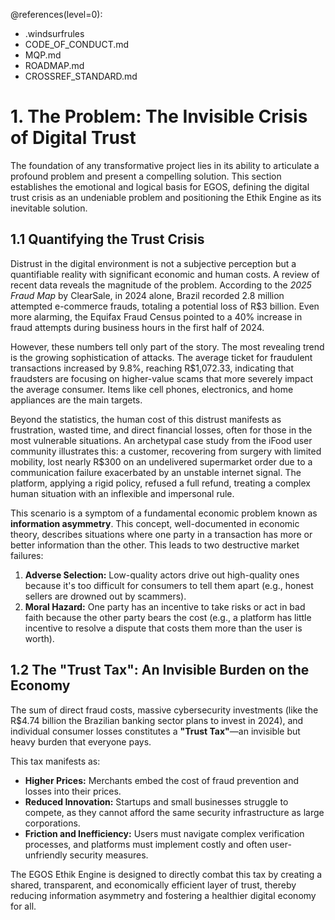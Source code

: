 @references(level=0):
 - .windsurfrules
 - CODE_OF_CONDUCT.md
 - MQP.md
 - ROADMAP.md
 - CROSSREF_STANDARD.md

# 1. The Problem: The Invisible Crisis of Digital Trust

The foundation of any transformative project lies in its ability to articulate a profound problem and present a compelling solution. This section establishes the emotional and logical basis for EGOS, defining the digital trust crisis as an undeniable problem and positioning the Ethik Engine as its inevitable solution.

## 1.1 Quantifying the Trust Crisis

Distrust in the digital environment is not a subjective perception but a quantifiable reality with significant economic and human costs. A review of recent data reveals the magnitude of the problem. According to the *2025 Fraud Map* by ClearSale, in 2024 alone, Brazil recorded 2.8 million attempted e-commerce frauds, totaling a potential loss of R$3 billion. Even more alarming, the Equifax Fraud Census pointed to a 40% increase in fraud attempts during business hours in the first half of 2024.

However, these numbers tell only part of the story. The most revealing trend is the growing sophistication of attacks. The average ticket for fraudulent transactions increased by 9.8%, reaching R$1,072.33, indicating that fraudsters are focusing on higher-value scams that more severely impact the average consumer. Items like cell phones, electronics, and home appliances are the main targets.

Beyond the statistics, the human cost of this distrust manifests as frustration, wasted time, and direct financial losses, often for those in the most vulnerable situations. An archetypal case study from the iFood user community illustrates this: a customer, recovering from surgery with limited mobility, lost nearly R$300 on an undelivered supermarket order due to a communication failure exacerbated by an unstable internet signal. The platform, applying a rigid policy, refused a full refund, treating a complex human situation with an inflexible and impersonal rule.

This scenario is a symptom of a fundamental economic problem known as **information asymmetry**. This concept, well-documented in economic theory, describes situations where one party in a transaction has more or better information than the other. This leads to two destructive market failures:

1.  **Adverse Selection:** Low-quality actors drive out high-quality ones because it's too difficult for consumers to tell them apart (e.g., honest sellers are drowned out by scammers).
2.  **Moral Hazard:** One party has an incentive to take risks or act in bad faith because the other party bears the cost (e.g., a platform has little incentive to resolve a dispute that costs them more than the user is worth).

## 1.2 The "Trust Tax": An Invisible Burden on the Economy

The sum of direct fraud costs, massive cybersecurity investments (like the R$4.74 billion the Brazilian banking sector plans to invest in 2024), and individual consumer losses constitutes a **"Trust Tax"**—an invisible but heavy burden that everyone pays.

This tax manifests as:
-   **Higher Prices:** Merchants embed the cost of fraud prevention and losses into their prices.
-   **Reduced Innovation:** Startups and small businesses struggle to compete, as they cannot afford the same security infrastructure as large corporations.
-   **Friction and Inefficiency:** Users must navigate complex verification processes, and platforms must implement costly and often user-unfriendly security measures.

The EGOS Ethik Engine is designed to directly combat this tax by creating a shared, transparent, and economically efficient layer of trust, thereby reducing information asymmetry and fostering a healthier digital economy for all.